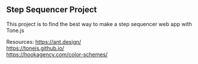 ## Step Sequencer Project

This project is to find the best way to make a step sequencer web app with Tone.js

Resources: 
https://ant.design/  
https://tonejs.github.io/  
https://hookagency.com/color-schemes/  
